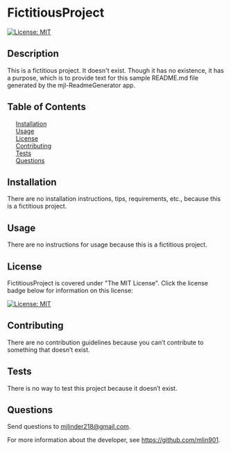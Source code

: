 
# FictitiousProject

[![License: MIT](https://img.shields.io/badge/License-MIT-yellow.svg)](https://opensource.org/licenses/MIT)

## Description

This is a fictitious project. It doesn't exist. Though it has no existence, it has a purpose, which is to provide text for this sample README.md file generated by the mjl-ReadmeGenerator app.

## Table of Contents

&nbsp;&nbsp;&nbsp;&nbsp;&nbsp;[Installation](#installation)<br/>
&nbsp;&nbsp;&nbsp;&nbsp;&nbsp;[Usage](#usage)<br/>
&nbsp;&nbsp;&nbsp;&nbsp;&nbsp;[License](#license)<br/>
&nbsp;&nbsp;&nbsp;&nbsp;&nbsp;[Contributing](#contributing)<br/>
&nbsp;&nbsp;&nbsp;&nbsp;&nbsp;[Tests](#tests)<br/>
&nbsp;&nbsp;&nbsp;&nbsp;&nbsp;[Questions](#questions)<br/>
## Installation

There are no installation instructions, tips, requirements, etc., because this is a fictitious project.

## Usage

There are no instructions for usage because this is a fictitious project.

## License

FictitiousProject is covered under "The MIT License". Click the license badge below for information on this license:

[![License: MIT](https://img.shields.io/badge/License-MIT-yellow.svg)](https://opensource.org/licenses/MIT)

## Contributing

There are no contribution guidelines because you can’t contribute to something that doesn’t exist.

## Tests

There is no way to test this project because it doesn’t exist. 

## Questions
Send questions to <mjlinder218@gmail.com>. 

For more information about the developer, see https://github.com/mlin901.